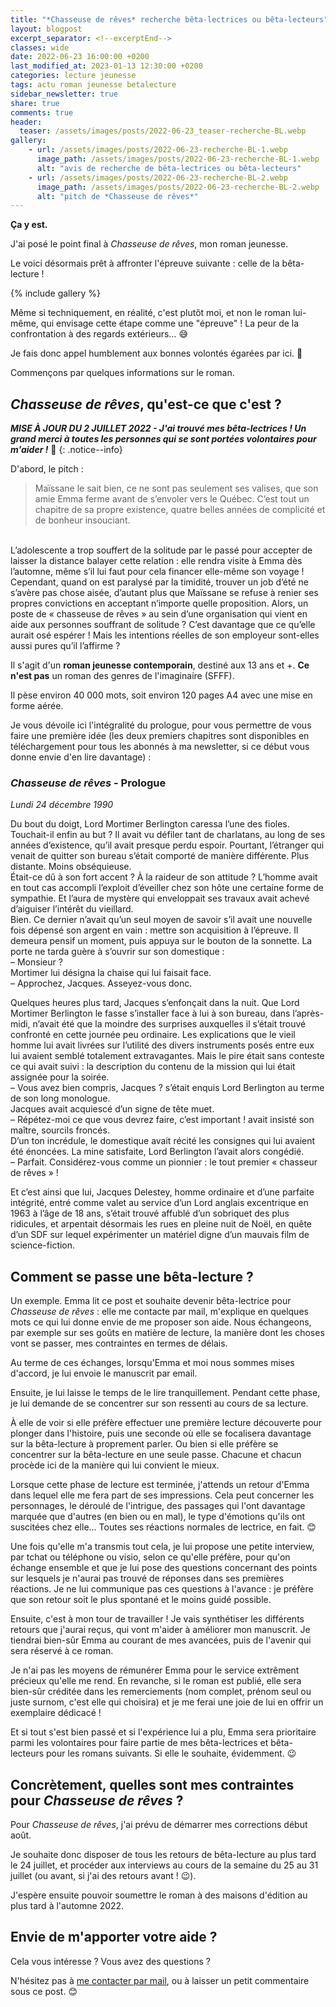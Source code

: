```yaml
---
title: "*Chasseuse de rêves* recherche bêta-lectrices ou bêta-lecteurs"
layout: blogpost
excerpt_separator: <!--excerptEnd-->
classes: wide
date: 2022-06-23 16:00:00 +0200
last_modified_at: 2023-01-13 12:30:00 +0200
categories: lecture jeunesse
tags: actu roman jeunesse betalecture
sidebar_newsletter: true
share: true
comments: true
header:
  teaser: /assets/images/posts/2022-06-23_teaser-recherche-BL.webp
gallery:
    - url: /assets/images/posts/2022-06-23-recherche-BL-1.webp
      image_path: /assets/images/posts/2022-06-23-recherche-BL-1.webp
      alt: "avis de recherche de bêta-lectrices ou bêta-lecteurs"
    - url: /assets/images/posts/2022-06-23-recherche-BL-2.webp
      image_path: /assets/images/posts/2022-06-23-recherche-BL-2.webp
      alt: "pitch de *Chasseuse de rêves*"
---
```


**Ça y est.**

J'ai posé le point final à *Chasseuse de rêves*, mon roman jeunesse.

Le voici désormais prêt à affronter l'épreuve suivante&nbsp;: celle de la bêta-lecture&nbsp;!

{% include gallery %}

<!--excerptEnd-->

Même si techniquement, en réalité, c'est plutôt moi, et non le roman lui-même, qui envisage cette étape comme une "épreuve"&nbsp;! La peur de la confrontation à des regards extérieurs&hellip; 😅

Je fais donc appel humblement aux bonnes volontés égarées par ici. 🙏

Commençons par quelques informations sur le roman.



## *Chasseuse de rêves*, qu'est-ce que c'est ?

***MISE À JOUR DU 2 JUILLET 2022 - J'ai trouvé mes bêta-lectrices&nbsp;! Un grand merci à toutes les personnes qui se sont portées volontaires pour m'aider&nbsp;!*** 🙏
{: .notice--info}

D'abord, le pitch&nbsp;:

> Maïssane le sait bien, ce ne sont pas seulement ses valises, que son amie Emma ferme avant de s’envoler vers le Québec. C’est tout un chapitre de sa propre existence, quatre belles années de complicité et de bonheur insouciant.
<br>
L’adolescente a trop souffert de la solitude par le passé pour accepter de laisser la distance balayer cette relation&nbsp;: elle rendra visite à Emma dès l’automne, même s’il lui faut pour cela financer elle-même son voyage&nbsp;!
<br>
Cependant, quand on est paralysé par la timidité, trouver un job d’été ne s’avère pas chose aisée, d’autant plus que Maïssane se refuse à renier ses propres convictions en acceptant n’importe quelle proposition. Alors, un poste de «&nbsp;chasseuse de rêves&nbsp;» au sein d’une organisation qui vient en aide aux personnes souffrant de solitude&nbsp;? C’est davantage que ce qu’elle aurait osé espérer&nbsp;! Mais les intentions réelles de son employeur sont-elles aussi pures qu’il l’affirme&nbsp;?

Il s'agit d'un **roman jeunesse contemporain**, destiné aux 13 ans et +. **Ce n'est pas** un roman des genres de l'imaginaire (SFFF).

Il pèse environ 40&nbsp;000&nbsp;mots, soit environ 120&nbsp;pages A4 avec une mise en forme aérée.

Je vous dévoile ici l'intégralité du prologue, pour vous permettre de vous faire une première idée
(les deux premiers chapitres sont disponibles en téléchargement pour tous les abonnés à ma newsletter, si ce début vous donne envie d'en lire davantage)&nbsp;:


### *Chasseuse de rêves* - Prologue

*Lundi 24 décembre 1990*

Du bout du doigt, Lord Mortimer Berlington caressa l’une des fioles. Touchait-il enfin au
but&nbsp;? Il avait vu défiler tant de charlatans, au long de ses années d’existence, qu’il avait
presque perdu espoir. Pourtant, l’étranger qui venait de quitter son bureau s’était comporté de
manière différente. Plus distante. Moins obséquieuse.
<br />
Était-ce dû à son fort accent&nbsp;? À la raideur de son attitude&nbsp;? L’homme avait en tout cas
accompli l’exploit d’éveiller chez son hôte une certaine forme de sympathie. Et l’aura de
mystère qui enveloppait ses travaux avait achevé d’aiguiser l’intérêt du vieillard.
<br />
Bien. Ce dernier n’avait qu’un seul moyen de savoir s’il avait une nouvelle fois dépensé
son argent en vain&nbsp;: mettre son acquisition à l’épreuve. Il demeura pensif un moment, puis
appuya sur le bouton de la sonnette. La porte ne tarda guère à s’ouvrir sur son domestique&nbsp;:
<br />
–&nbsp;Monsieur&nbsp;?
<br />
Mortimer lui désigna la chaise qui lui faisait face.
<br />
–&nbsp;Approchez, Jacques. Asseyez-vous donc.

Quelques heures plus tard, Jacques s’enfonçait dans la nuit. Que Lord Mortimer Berlington
le fasse s’installer face à lui à son bureau, dans l’après-midi, n’avait été que la moindre des
surprises auxquelles il s’était trouvé confronté en cette journée peu ordinaire. Les explications
que le vieil homme lui avait livrées sur l’utilité des divers instruments posés entre eux lui
avaient semblé totalement extravagantes. Mais le pire était sans conteste ce qui avait suivi&nbsp;: la
description du contenu de la mission qui lui était assignée pour la soirée.
<br />
–&nbsp;Vous avez bien compris, Jacques&nbsp;? s’était enquis Lord Berlington au terme de son long monologue.
<br />
Jacques avait acquiescé d’un signe de tête muet.
<br />
–&nbsp;Répétez-moi ce que vous devrez faire, c’est important&nbsp;! avait insisté son maître, sourcils froncés.
<br />
D’un ton incrédule, le domestique avait récité les consignes qui lui avaient été énoncées.
La mine satisfaite, Lord Berlington l’avait alors congédié.
<br />
–&nbsp;Parfait. Considérez-vous comme un pionnier&nbsp;: le tout premier «&nbsp;chasseur de rêves&nbsp;»&nbsp;!

Et c’est ainsi que lui, Jacques Delestey, homme ordinaire et d’une parfaite intégrité, entré
comme valet au service d’un Lord anglais excentrique en 1963 à l’âge de 18 ans, s’était
trouvé affublé d’un sobriquet des plus ridicules, et arpentait désormais les rues en pleine nuit
de Noël, en quête d’un SDF sur lequel expérimenter un matériel digne d’un mauvais film de
science-fiction.


## Comment se passe une bêta-lecture ?

Un exemple. Emma lit ce post et souhaite devenir bêta-lectrice pour *Chasseuse de rêves*&nbsp;: elle me contacte par mail, m'explique en quelques mots ce qui lui donne envie de me proposer son aide. Nous échangeons, par exemple sur ses goûts en matière de lecture, la manière dont les choses vont se passer, mes contraintes en termes de délais.

Au terme de ces échanges, lorsqu'Emma et moi nous sommes mises d'accord, je lui envoie le manuscrit par email.

Ensuite, je lui laisse le temps de le lire tranquillement. Pendant cette phase, je lui demande de se concentrer sur son ressenti au cours de sa lecture.

À elle de voir si elle préfère effectuer une première lecture découverte pour plonger dans l'histoire, puis une seconde où elle se focalisera davantage sur la bêta-lecture à proprement parler. Ou bien si elle préfère se concentrer sur la bêta-lecture en une seule passe. Chacune et chacun procède ici de la manière qui lui convient le mieux.

Lorsque cette phase de lecture est terminée, j'attends un retour d'Emma dans lequel elle me fera part de ses impressions. Cela peut concerner les personnages, le déroulé de l'intrigue, des passages qui l'ont davantage marquée que d'autres (en bien ou en mal), le type d'émotions qu'ils ont suscitées chez elle&hellip; Toutes ses réactions normales de lectrice, en fait. 😊

Une fois qu'elle m'a transmis tout cela, je lui propose une petite interview, par tchat ou téléphone ou visio, selon ce qu'elle préfère, pour qu'on échange ensemble et que je lui pose des questions concernant des points sur lesquels je n'aurai pas trouvé de réponses dans ses premières réactions. Je ne lui communique pas ces questions à l'avance&nbsp;: je préfère que son retour soit le plus spontané et le moins guidé possible.

Ensuite, c'est à mon tour de travailler&nbsp;!
Je vais synthétiser les différents retours que j'aurai reçus, qui vont m'aider à améliorer mon manuscrit. Je tiendrai bien-sûr Emma au courant de mes avancées, puis de l'avenir qui sera réservé à ce roman.

Je n'ai pas les moyens de rémunérer Emma pour le service extrêment précieux qu'elle me rend. En revanche, si le roman est publié, elle sera bien-sûr créditée dans les remerciements (nom complet, prénom seul ou juste surnom, c'est elle qui choisira) et je me ferai une joie de lui en offrir un exemplaire dédicacé&nbsp;!

Et si tout s'est bien passé et si l'expérience lui a plu, Emma sera prioritaire parmi les volontaires pour faire partie de mes bêta-lectrices et bêta-lecteurs pour les romans suivants. Si elle le souhaite, évidemment. 😉



## Concrètement, quelles sont mes contraintes pour *Chasseuse de rêves* ?

Pour *Chasseuse de rêves*, j'ai prévu de démarrer mes corrections début août.

Je souhaite donc disposer de tous les retours de bêta-lecture au plus tard le 24 juillet, et procéder aux interviews au cours de la semaine du 25 au 31 juillet (ou avant, si j'ai des retours avant&nbsp;! 😉).

J'espère ensuite pouvoir soumettre le roman à des maisons d'édition au plus tard à l'automne&nbsp;2022.



## Envie de m'apporter votre aide ?

Cela vous intéresse ? Vous avez des questions ?

N'hésitez pas à [me contacter par mail](mailto:contact.catherinephanvan@gmail.com), ou à laisser un petit commentaire sous ce post. 😊
